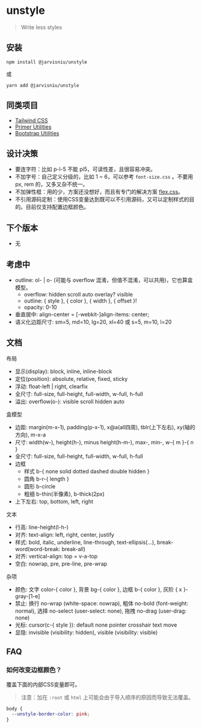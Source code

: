 # unstyle

> Write less styles

## 安装

```
npm install @jarvisniu/unstyle
```
或
```
yarn add @jarvisniu/unstyle
```

## 同类项目

- [Tailwind CSS](https://github.com/tailwindcss/tailwindcss)
- [Primer Utilities](https://styleguide.github.com/primer/utilities/)
- [Bootstrap Utilities](https://getbootstrap.com/docs/4.1/utilities/borders/)

## 设计决策

- 要连字符：比如 p-l-5 不能 pl5，可读性差，且很容易冲突。
- 不加字号：自己定义分级的，比如 1 ~ 6，可以参考 `font-size.css` 。不要用 px, rem 的，又多又杂不统一。
- 不加弹性框：用的少，方案还没想好，而且有专门的解决方案 [flex.css](https://github.com/lzxb/flex.css)。
- 不引用源码定制：使用CSS变量达到既可以不引用源码，又可以定制样式的目的。目前仅支持配置边框颜色。

## 下个版本

- 无

## 考虑中

- outline: ol- | o- (可能与 overflow 混淆，但值不混淆，可以共用)，它也算盒模型。
  - overflow: hidden scroll auto overlay? visible
  -	outline: { style }, { color }, { width }, { offset }!
  -	opacity: 0-10
- 垂直居中: align-center = [-webkit-]align-items: center;
- 语义化边距尺寸: sm=5, md=10, lg=20, xl=40 或 s=5, m=10, l=20

## 文档
布局
- 显示(display): block, inline, inline-block
- 定位(position): absolute, relative, fixed, sticky
- 浮动: float-left | right, clearfix
- 全尺寸: full-size, full-height, full-width, w-full, h-full
- 溢出: overflow(o-): visible scroll hidden auto

盒模型
- 边距: margin(m-x-1), padding(p-x-1), x@a(all四周), tblr(上下左右), xy(轴的方向), m-x-a
- 尺寸: width(w-), height(h-), minus height(h-m-), max-, min-, w-{ m }-{ n }
- 全尺寸: full-size, full-height, full-width, w-full, h-full
- 边框
  - 样式 b-{ none solid dotted dashed double hidden }
  - 圆角 b-r-{ length }
  - 圆形 b-circle
  - 粗细 b-thin(半像素), b-thick(2px)
- 上下左右: top, bottom, left, right

文本
- 行高: line-height(l-h-)
- 对齐: text-align: left, right, center, justify
- 样式: bold, italic, underline, line-through, text-ellipsis(...), break-word(word-break: break-all)
- 对齐: vertical-align: top = v-a-top
- 空白: nowrap, pre, pre-line, pre-wrap

杂项
- 颜色: 文字 color-{ color }, 背景 bg-{ color }, 边框 b-{ color }, 灰阶 { x }-gray-[1-e]
- 禁止: 换行 no-wrap (white-space: nowrap), 粗体 no-bold (font-weight: normal), 选择 no-select (user-select: none), 拖拽 no-drag (user-drag: none)
- 光标: cursor(c-{ style }): default none pointer crosshair text move
- 显隐: invisible (visibility: hidden), visible (visibility: visible)

## FAQ

### 如何改变边框颜色？
覆盖下面的内部CSS变量即可。
> 注意：加在 `:root` 或 `html` 上可能会由于导入顺序的原因而导致无法覆盖。
``` css
body {
  --unstyle-border-color: pink;
}
```
